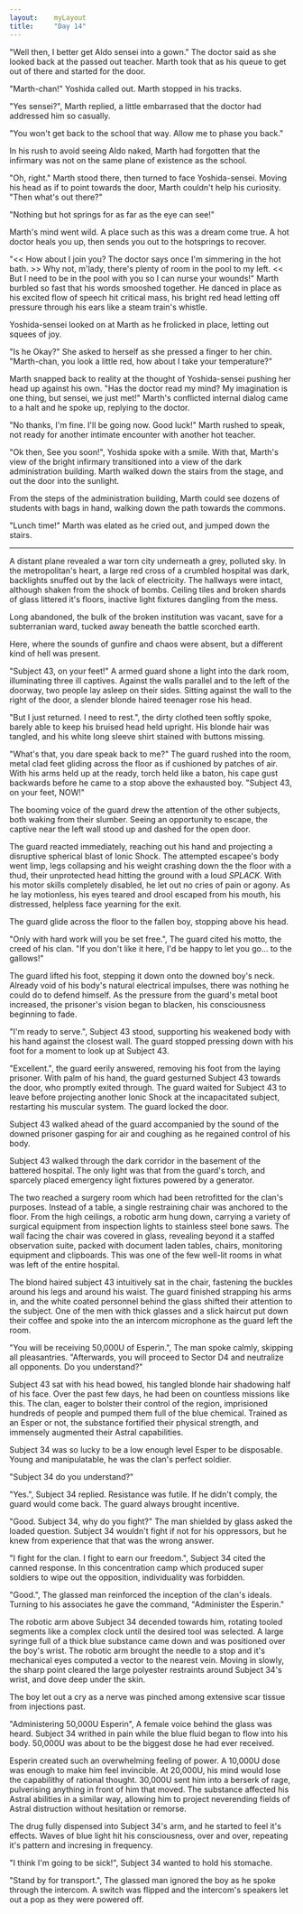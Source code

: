 ```yaml
---
layout:    myLayout
title:	   "Day 14"
---
```


"Well then, I better get Aldo sensei into a gown." The doctor said as she looked back at the passed out teacher. Marth took that as his queue to get out of there and started for the door.

"Marth-chan!" Yoshida called out. Marth stopped in his tracks.

"Yes sensei?", Marth replied, a little embarrased that the doctor had addressed him so casually.

"You won't get back to the school that way. Allow me to phase you back."

In his rush to avoid seeing Aldo naked, Marth had forgotten that the infirmary was not on the same plane of existence as the school.

"Oh, right." Marth stood there, then turned to face Yoshida-sensei. Moving his head as if to point towards the door, Marth couldn't help his curiosity. "Then what's out there?"

"Nothing but hot springs for as far as the eye can see!"

Marth's mind went wild. A place such as this was a dream come true. A hot doctor heals you up, then sends you out to the hotsprings to recover.

"<< How about I join you? The doctor says once I'm simmering in the hot bath. >> Why not, m'lady, there's plenty of room in the pool to my left. << But I need to be in the pool with you so I can nurse your wounds!" Marth burbled so fast that his words smooshed together. He danced in place as his excited flow of speech hit critical mass, his bright red head letting off pressure through his ears like a steam train's whistle.

Yoshida-sensei looked on at Marth as he frolicked in place, letting out squees of joy.

"Is he Okay?" She asked to herself as she pressed a finger to her chin. "Marth-chan, you look a little red, how about I take your temperature?"

Marth snapped back to reality at the thought of Yoshida-sensei pushing her head up against his own. "Has the doctor read my mind? My imagination is one thing, but sensei, we just met!" Marth's conflicted internal dialog came to a halt and he spoke up, replying to the doctor.

"No thanks, I'm fine. I'll be going now. Good luck!" Marth rushed to speak, not ready for another intimate encounter with another hot teacher.

"Ok then, See you soon!", Yoshida spoke with a smile. With that, Marth's view of the bright infirmary transitioned into a view of the dark administration building. Marth walked down the stairs from the stage, and out the door into the sunlight.

From the steps of the administration building, Marth could see dozens of students with bags in hand, walking down the path towards the commons.

"Lunch time!" Marth was elated as he cried out, and jumped down the stairs.

---

A distant plane revealed a war torn city underneath a grey, polluted sky. In the metropolitan's heart, a large red cross of a crumbled hospital was dark, backlights snuffed out by the lack of electricity. The hallways were intact, although shaken from the shock of bombs. Ceiling tiles and broken shards of glass littered it's floors, inactive light fixtures dangling from the mess.

Long abandoned, the bulk of the broken institution was vacant, save for a subterranian ward, tucked away beneath the battle scorched earth.

Here, where the sounds of gunfire and chaos were absent, but a different kind of hell was present.

"Subject 43, on your feet!" A armed guard shone a light into the dark room, illuminating three ill captives. Against the walls parallel and to the left of the doorway, two people lay asleep on their sides. Sitting against the wall to the right of the door, a slender blonde haired teenager rose his head.

"But I just returned. I need to rest.", the dirty clothed teen softly spoke, barely able to keep his bruised head held upright. His blonde hair was tangled, and his white long sleeve shirt stained with buttons missing.

"What's that, you dare speak back to me?" The guard rushed into the room, metal clad feet gliding across the floor as if cushioned by patches of air. With his arms held up at the ready, torch held like a baton, his cape gust backwards before he came to a stop above the exhausted boy. "Subject 43, on your feet, NOW!"

The booming voice of the guard drew the attention of the other subjects, both waking from their slumber. Seeing an opportunity to escape, the captive near the left wall stood up and dashed for the open door.

The guard reacted immediately, reaching out his hand and
projecting a disruptive spherical blast of Ionic Shock. The attempted escapee's body went limp, legs collapsing and his weight crashing down the the floor with a thud, their unprotected head hitting the ground with a loud _SPLACK_. With his motor skills completely disabled, he let out no cries of pain or agony. As he lay motionless, his eyes teared and drool escaped from his mouth, his distressed, helpless face yearning for the exit.

The guard glide across the floor to the fallen boy, stopping above his head.

"Only with hard work will you be set free.", The guard cited his motto, the creed of his clan. "If you don't like it here, I'd be happy to let you go... to the gallows!"

The guard lifted his foot, stepping it down onto the downed boy's neck. Already void of his body's natural electrical impulses, there was nothing he could do to defend himself. As the pressure from the guard's metal boot increased, the prisoner's vision began to blacken, his consciousness beginning to fade.

"I'm ready to serve.", Subject 43 stood, supporting his weakened body with his hand against the closest wall. The guard stopped pressing down with his foot for a moment to look up at Subject 43.

"Excellent.", the guard eerily answered, removing his foot from the laying prisoner. With palm of his hand, the guard gesturned Subject 43 towards the door, who promptly exited through. The guard waited for Subject 43 to leave before projecting another Ionic Shock at the incapacitated subject, restarting his muscular system. The guard locked the door.

Subject 43 walked ahead of the guard accompanied by the sound of the downed prisoner gasping for air and coughing as he regained control of his body.

Subject 43 walked through the dark corridor in the basement of the battered hospital. The only light was that from the guard's torch, and sparcely placed emergency light fixtures powered by a generator.

The two reached a surgery room which had been retrofitted for the clan's purposes. Instead of a table, a single restraining chair was anchored to the floor. From the high ceilings, a robotic arm hung down, carrying a variety of surgical equipment from inspection lights to stainless steel bone saws. The wall facing the chair was covered in glass, revealing beyond it a staffed observation suite, packed with document laden tables, chairs, monitoring equipment and clipboards. This was one of the few well-lit rooms in what was left of the entire hospital.

The blond haired subject 43 intuitively sat in the chair, fastening the buckles around his legs and around his waist. The guard finished strapping his arms in, and the white coated personnel behind the glass shifted their attention to the subject. One of the men with thick glasses and a slick haircut put down their coffee and spoke into the an intercom microphone as the guard left the room.

"You will be receiving 50,000U of Esperin.", The man spoke calmly, skipping all pleasantries. "Afterwards, you will proceed to Sector D4 and neutralize all opponents. Do you understand?"

Subject 43 sat with his head bowed, his tangled blonde hair shadowing half of his face. Over the past few days, he had been on countless missions like this. The clan, eager to bolster their control of the region, imprisioned hundreds of people and pumped them full of the blue chemical. Trained as an Esper or not, the substance fortified their physical strength, and immensely augmented their Astral capabilities.

Subject 34 was so lucky to be a low enough level Esper to be disposable. Young and manipulatable, he was the clan's perfect soldier.

"Subject 34 do you understand?"

"Yes.", Subject 34 replied. Resistance was futile. If he didn't comply, the guard would come back. The guard always brought incentive.

"Good. Subject 34, why do you fight?" The man shielded by glass asked the loaded question. Subject 34 wouldn't fight if not for his oppressors, but he knew from experience that that was the wrong answer.

"I fight for the clan. I fight to earn our freedom.", Subject 34 cited the canned response. In this concentration camp which produced super soldiers to wipe out the opposition, individuality was forbidden.

"Good.", The glassed man reinforced the inception of the clan's ideals. Turning to his associates he gave the command, "Administer the Esperin."

The robotic arm above Subject 34 decended towards him, rotating tooled segments like a complex clock until the desired tool was selected. A large syringe full of a thick blue substance came down and was positioned over the boy's wrist. The robotic arm brought the needle to a stop and it's mechanical eyes computed a vector to the nearest vein. Moving in slowly, the sharp point cleared the large polyester restraints around Subject 34's wrist, and dove deep under the skin.

The boy let out a cry as a nerve was pinched among extensive scar tissue from injections past.

"Administering 50,000U Esperin", A female voice behind the glass was heard. Subject 34 writhed in pain while the blue fluid began to flow into his body. 50,000U was about to be the biggest dose he had ever received.

Esperin created such an overwhelming feeling of power. A 10,000U dose was enough to make him feel invincible. At 20,000U, his mind would lose the capabilithy of rational thought. 30,000U sent him into a berserk of rage, pulverising anything in front of him that moved. The substance affected his Astral abilities in a similar way, allowing him to project neverending fields of Astral distruction without hesitation or remorse.

The drug fully dispensed into Subject 34's arm, and he started to feel it's effects. Waves of blue light hit his consciousness, over and over, repeating it's pattern and incresing in frequency.

"I think I'm going to be sick!", Subject 34 wanted to hold his stomache.

"Stand by for transport.", The glassed man ignored the boy as he spoke through the intercom. A switch was flipped and the intercom's speakers let out a pop as they were powered off.
